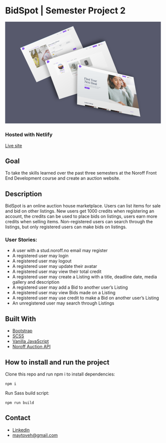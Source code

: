 # BidSpot | Semester Project 2

![Preview](./images/bidspot_layer_mockup.png)

### Hosted with Netlify

[Live site](https://bidspot.netlify.app/)

## Goal

To take the skills learned over the past three semesters at the Noroff Front End Development course and create an auction website.

## Description

BidSpot is an online auction house marketplace. Users can list items for sale and bid on other listings. New users get 1000 credits when registering an account, the credits can be used to place bids on listings, users earn more credits when selling items. Non-registered users can search through the listings, but only registered users can make bids on listings.

### User Stories:

- A user with a stud.noroff.no email may register
- A registered user may login
- A registered user may logout
- A registered user may update their avatar
- A registered user may view their total credit
- A registered user may create a Listing with a title, deadline date, media gallery and description
- A registered user may add a Bid to another user’s Listing
- A registered user may view Bids made on a Listing
- A registered user may use credit to make a Bid on another user’s Listing
- An unregistered user may search through Listings

## Built With

- [Bootstrap](https://getbootstrap.com/docs/5.3/getting-started/introduction/)
- [SCSS](https://sass-lang.com/documentation/)
- [Vanilla JavaScript](https://developer.mozilla.org/en-US/docs/Web/JavaScript)
- [Noroff Auction API](https://noroff-api-docs.netlify.app/auctionhouse-endpoints/authentication)

## How to install and run the project

Clone this repo and run npm i to install dependencies:

```
npm i
```

Run Sass build script:

```
npm run build
```

## Contact

- [Linkedin](https://www.linkedin.com/in/may-tove-hovdal-24b406153/)
- maytoveh@gmail.com



